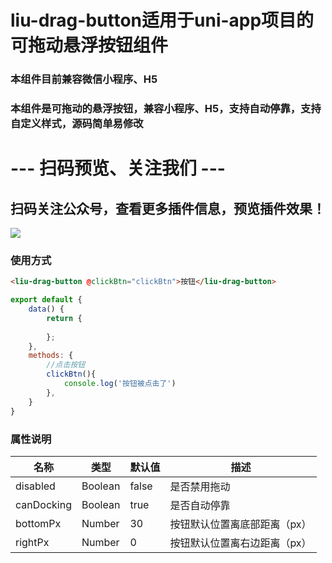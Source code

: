 # liu-drag-button适用于uni-app项目的可拖动悬浮按钮组件
### 本组件目前兼容微信小程序、H5
### 本组件是可拖动的悬浮按钮，兼容小程序、H5，支持自动停靠，支持自定义样式，源码简单易修改
# --- 扫码预览、关注我们 ---

## 扫码关注公众号，查看更多插件信息，预览插件效果！ 

![](https://uni.ckapi.pro/uniapp/publicize.png)

### 使用方式	
``` html
<liu-drag-button @clickBtn="clickBtn">按钮</liu-drag-button>
```
``` javascript
export default {
	data() {
		return {
			
		};
	},
	methods: {
		//点击按钮
		clickBtn(){
			console.log('按钮被点击了')
		},
	}
}
```

### 属性说明
| 名称                         | 类型            | 默认值                | 描述             |
| ----------------------------|--------------- | ------------------ | ---------------|
| disabled                    | Boolean        | false              | 是否禁用拖动
| canDocking                  | Boolean        | true               | 是否自动停靠
| bottomPx                    | Number         | 30                 | 按钮默认位置离底部距离（px）
| rightPx                     | Number         | 0                  | 按钮默认位置离右边距离（px）
